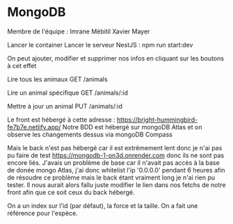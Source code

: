 # MongoDB
Membre de l'équipe :
Imrane Mébitil
Xavier Mayer

Lancer le container
Lancer le serveur NestJS : npm run start:dev

On peut ajouter, modifier et supprimer nos infos en cliquant sur les boutons à cet effet

Lire tous les animaux
GET /animals

Lire un animal spécifique
GET /animals/:id

Mettre à jour un animal
PUT /animals/:id

Le front est hébergé à cette adresse : https://bright-hummingbird-fe7b7e.netlify.app/
Notre BDD est hébergé sur mongoDB Atlas et on observe les changements dessus via mongoDB Compass

Mais le back n'est pas hébergé car il est extrêmement lent donc je n'ai pas pu faire de test https://mongodb-1-on3d.onrender.com donc ils ne sont pas encore liés.
J'avais un problème de base car il n'avait pas accès à la base de donée mongo Atlas, j'ai donc whitelist l'ip '0.0.0.0' pendant 6 heures afin de résoudre ce problème mais le back étant vraiment long je n'ai rien pu tester. Il nous aurait alors fallu juste modifier le lien dans nos fetchs de notre front afin que ce soit ceux du back hébergé.

On a un index sur l'id (par défaut), la force et la taille.
On a fait une référence pour l'espèce.
